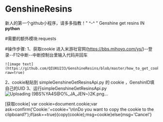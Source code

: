 # GenshineResins
新人的第一个github小程序，请多多指教！" ^-^ "
Genshine get resins IN **python**

#需要的额外模块:requests

#操作步骤:
1、获取cookie 
    进入米游社官网(https://bbs.mihoyo.com/ys/)--登录--F12中断--中断控制台里输入代码并回车
    
    ![image text]
    (https://github.com/QIUKU233/GenshineResins/blob/master/how_to_get_cookie.png?raw=true)

    
2、cookie粘贴到 simpleGenshineGetResinsApi.py 的 cookie ，GenshinID填自己的UID
3、运行simpleGenshineGetResinsApi.py
![Uploading (9BS%YA4S@O%_JA_JEN~}2K.png…]()


[获取cookie]
var cookie=document.cookie;var ask=confirm('Cookie:'+cookie+'\n\nDo you want to copy the cookie to the clipboard?');if(ask==true){copy(cookie);msg=cookie}else{msg='Cancel'}

